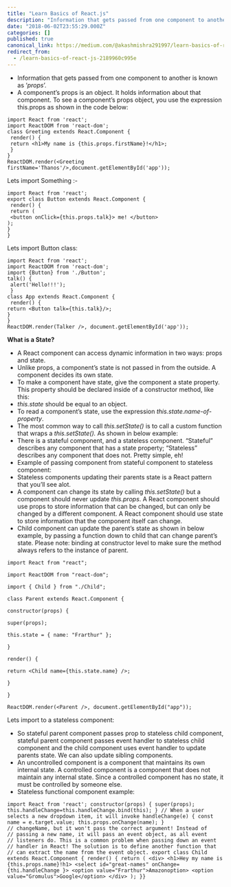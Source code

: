 ```yaml
---
title: "Learn Basics of React.js"
description: "Information that gets passed from one component to another is known as ‘props’."
date: "2018-06-02T23:55:29.000Z"
categories: []
published: true
canonical_link: https://medium.com/@akashmishra291997/learn-basics-of-react-js-2189960c995e
redirect_from:
  - /learn-basics-of-react-js-2189960c995e
---
```


-   Information that gets passed from one component to another is known as ‘_props_’.
-   A component’s props is an object. It holds information about that component. To see a component’s props object, you use the expression this.props as shown in the code below:

```
import React from 'react';
import ReactDOM from 'react-dom';
class Greeting extends React.Component {
 render() {
 return <h1>My name is {this.props.firstName}!</h1>;
 }
} 
ReactDOM.render(<Greeting firstName='Thanos'/>,document.getElementById('app'));
```

Lets import Something :-

```
import React from 'react';
export class Button extends React.Component {
 render() {
 return (
 <button onClick={this.props.talk}> me! </button> 
); 
}
}
```

Lets import Button class:

```
import React from 'react';
import ReactDOM from 'react-dom';
import {Button} from './Button';
talk() {
 alert('Hello!!!');
 } 
class App extends React.Component {
 render() { 
return <Button talk={this.talk}/>; 
}
}
ReactDOM.render(Talker />, document.getElementById('app'));
```

**What is a State?**

-   A React component can access dynamic information in two ways: props and state.
-   Unlike props, a component’s state is not passed in from the outside. A component decides its own state.
-   To make a component have state, give the component a state property. This property should be declared inside of a constructor method, like this:
-   _this.state_ should be equal to an object.
-   To read a component’s state, use the expression _this.state.name-of-property_.
-   The most common way to call _this.setState()_ is to call a custom function that wraps a _this.setState()._ As shown in below example:
-   There is a stateful component, and a stateless component. “Stateful” describes any component that has a state property; “Stateless” describes any component that does not. Pretty simple, eh!
-   Example of passing component from stateful component to stateless component:
-   Stateless components updating their parents state is a React pattern that you’ll see alot.
-   A component can change its state by calling _this.setState()_ but a component should never update _this.props_. A React component should use props to store information that can be changed, but can only be changed by a different component. A React component should use state to store information that the component itself can change.
-   Child component can update the parent’s state as shown in below example, by passing a function down to child that can change parent’s state. Please note: binding at constructor level to make sure the method always refers to the instance of parent.

```
import React from "react";

import ReactDOM from "react-dom";

import { Child } from "./Child";

class Parent extends React.Component {

constructor(props) {

super(props);

this.state = { name: "Frarthur" };

}

render() {

return <Child name={this.state.name} />;

}

}

ReactDOM.render(<Parent />, document.getElementById("app"));
```

Lets import to a stateless component:

-   So stateful parent component passes prop to stateless child component, stateful parent component passes event handler to stateless child component and the child component uses event handler to update parents state. We can also update sibling components.
-   An uncontrolled component is a component that maintains its own internal state. A controlled component is a component that does not maintain any internal state. Since a controlled component has no state, it must be controlled by someone else.
-   Stateless functional component example:

```
import React from 'react'; constructor(props) { super(props); this.handleChange=this.handleChange.bind(this); } // When a user selects a new dropdown item, it will invoke handleChange(e) { const name = e.target.value; this.props.onChange(name); }
// changeName, but it won't pass the correct argument! Instead of 
// passing a new name, it will pass an event object, as all event 
// listeners do. This is a common problem when passing down an event // handler in React! The solution is to define another function that // can extract the name from the event object. export class Child extends React.Component { render() { return ( <div> <h1>Hey my name is {this.props.name}!h1> <select id="great-names" onChange={thi.handleChange }> <option value="Frarthur">Amazonoption> <option value="Gromulus">Google</option> </div> ); }}
```
